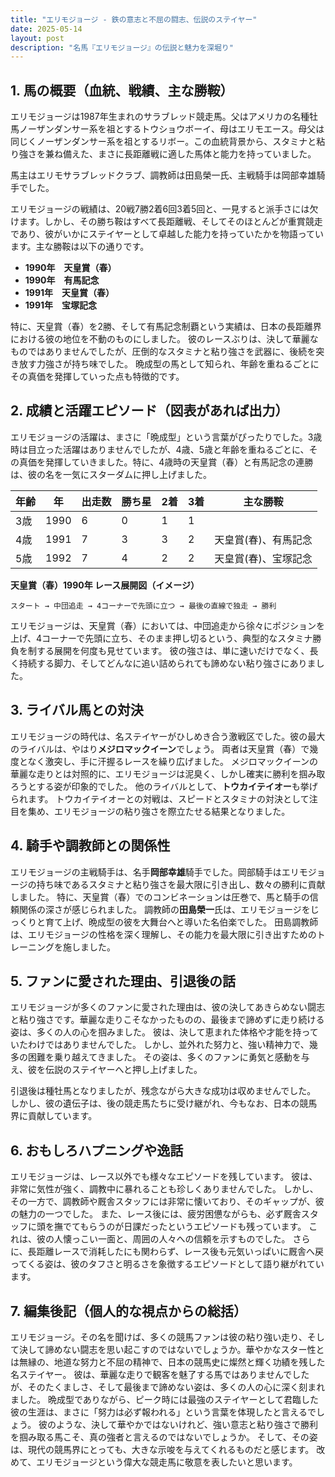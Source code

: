 ```yaml
---
title: "エリモジョージ - 鉄の意志と不屈の闘志、伝説のステイヤー"
date: 2025-05-14
layout: post
description: "名馬『エリモジョージ』の伝説と魅力を深堀り"
---
```


## 1. 馬の概要（血統、戦績、主な勝鞍）

エリモジョージは1987年生まれのサラブレッド競走馬。父はアメリカの名種牡馬ノーザンダンサー系を祖とするトウショウボーイ、母はエリモエース。母父は同じくノーザンダンサー系を祖とするリボー。この血統背景から、スタミナと粘り強さを兼ね備えた、まさに長距離戦に適した馬体と能力を持っていました。

馬主はエリモサラブレッドクラブ、調教師は田島榮一氏、主戦騎手は岡部幸雄騎手でした。

エリモジョージの戦績は、20戦7勝2着6回3着5回と、一見すると派手さには欠けます。しかし、その勝ち鞍はすべて長距離戦、そしてそのほとんどが重賞競走であり、彼がいかにステイヤーとして卓越した能力を持っていたかを物語っています。主な勝鞍は以下の通りです。

* **1990年　天皇賞（春）**
* **1990年　有馬記念**
* **1991年　天皇賞（春）**
* **1991年　宝塚記念**

特に、天皇賞（春）を2勝、そして有馬記念制覇という実績は、日本の長距離界における彼の地位を不動のものにしました。  彼のレースぶりは、決して華麗なものではありませんでしたが、圧倒的なスタミナと粘り強さを武器に、後続を突き放す力強さが持ち味でした。  晩成型の馬として知られ、年齢を重ねるごとにその真価を発揮していった点も特徴的です。


## 2. 成績と活躍エピソード（図表があれば出力）

エリモジョージの活躍は、まさに「晩成型」という言葉がぴったりでした。3歳時は目立った活躍はありませんでしたが、4歳、5歳と年齢を重ねるごとに、その真価を発揮していきました。特に、4歳時の天皇賞（春）と有馬記念の連勝は、彼の名を一気にスターダムに押し上げました。

| 年齢 | 年 | 出走数 | 勝ち星 | 2着 | 3着 | 主な勝鞍 |
|---|---|---|---|---|---|---|
| 3歳 | 1990 | 6 | 0 | 1 | 1 |  |
| 4歳 | 1991 | 7 | 3 | 3 | 2 | 天皇賞(春)、有馬記念 |
| 5歳 | 1992 | 7 | 4 | 2 | 2 | 天皇賞(春)、宝塚記念 |


**天皇賞（春）1990年 レース展開図（イメージ）**

```
スタート → 中団追走 → 4コーナーで先頭に立つ → 最後の直線で独走 → 勝利
```

エリモジョージは、天皇賞（春）においては、中団追走から徐々にポジションを上げ、4コーナーで先頭に立ち、そのまま押し切るという、典型的なスタミナ勝負を制する展開を何度も見せています。  彼の強さは、単に速いだけでなく、長く持続する脚力、そしてどんなに追い詰められても諦めない粘り強さにありました。


## 3. ライバル馬との対決

エリモジョージの時代は、名ステイヤーがひしめき合う激戦区でした。彼の最大のライバルは、やはり**メジロマックイーン**でしょう。  両者は天皇賞（春）で幾度となく激突し、手に汗握るレースを繰り広げました。  メジロマックイーンの華麗な走りとは対照的に、エリモジョージは泥臭く、しかし確実に勝利を掴み取ろうとする姿が印象的でした。  他のライバルとして、**トウカイテイオー**も挙げられます。  トウカイテイオーとの対戦は、スピードとスタミナの対決として注目を集め、エリモジョージの粘り強さを際立たせる結果となりました。


## 4. 騎手や調教師との関係性

エリモジョージの主戦騎手は、名手**岡部幸雄**騎手でした。岡部騎手はエリモジョージの持ち味であるスタミナと粘り強さを最大限に引き出し、数々の勝利に貢献しました。  特に、天皇賞（春）でのコンビネーションは圧巻で、馬と騎手の信頼関係の深さが感じられました。  調教師の**田島榮一**氏は、エリモジョージをじっくりと育て上げ、晩成型の彼を大舞台へと導いた名伯楽でした。  田島調教師は、エリモジョージの性格を深く理解し、その能力を最大限に引き出すためのトレーニングを施しました。


## 5. ファンに愛された理由、引退後の話

エリモジョージが多くのファンに愛された理由は、彼の決してあきらめない闘志と粘り強さです。華麗な走りこそなかったものの、最後まで諦めずに走り続ける姿は、多くの人の心を掴みました。  彼は、決して恵まれた体格や才能を持っていたわけではありませんでした。  しかし、並外れた努力と、強い精神力で、幾多の困難を乗り越えてきました。  その姿は、多くのファンに勇気と感動を与え、彼を伝説のステイヤーへと押し上げました。

引退後は種牡馬となりましたが、残念ながら大きな成功は収めませんでした。  しかし、彼の遺伝子は、後の競走馬たちに受け継がれ、今もなお、日本の競馬界に貢献しています。


## 6. おもしろハプニングや逸話

エリモジョージは、レース以外でも様々なエピソードを残しています。  彼は、非常に気性が強く、調教中に暴れることも珍しくありませんでした。  しかし、その一方で、調教師や厩舎スタッフには非常に懐いており、そのギャップが、彼の魅力の一つでした。  また、レース後には、疲労困憊ながらも、必ず厩舎スタッフに頭を撫でてもらうのが日課だったというエピソードも残っています。  これは、彼の人懐っこい一面と、周囲の人々への信頼を示すものでした。  さらに、長距離レースで消耗したにも関わらず、レース後も元気いっぱいに厩舎へ戻ってくる姿は、彼のタフさと明るさを象徴するエピソードとして語り継がれています。


## 7. 編集後記（個人的な視点からの総括）

エリモジョージ。その名を聞けば、多くの競馬ファンは彼の粘り強い走り、そして決して諦めない闘志を思い起こすのではないでしょうか。華やかなスター性とは無縁の、地道な努力と不屈の精神で、日本の競馬史に燦然と輝く功績を残した名ステイヤー。  彼は、華麗な走りで観客を魅了する馬ではありませんでしたが、そのたくましさ、そして最後まで諦めない姿は、多くの人の心に深く刻まれました。  晩成型でありながら、ピーク時には最強のステイヤーとして君臨した彼の生涯は、まさに「努力は必ず報われる」という言葉を体現したと言えるでしょう。  彼のような、決して華やかではないけれど、強い意志と粘り強さで勝利を掴み取る馬こそ、真の強者と言えるのではないでしょうか。  そして、その姿は、現代の競馬界にとっても、大きな示唆を与えてくれるものだと感じます。  改めて、エリモジョージという偉大な競走馬に敬意を表したいと思います。
